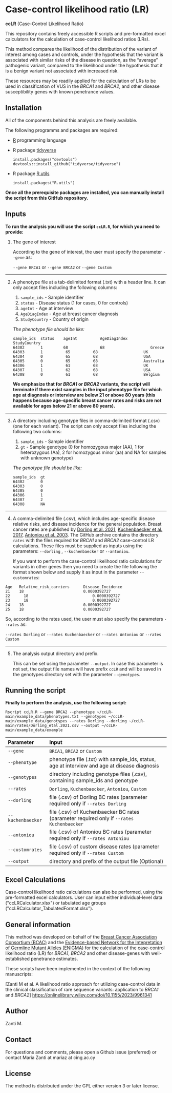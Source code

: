 # Case-control likelihood ratio (LR) #
**ccLR** (Case-Control Likelihood Ratio)

This repository contains freely accessible R scripts and pre-formatted excel calculators for the calculation of case-control likelihood ratios (LRs). 

This method compares the likelihood of the distribution of the variant of interest among cases and controls, under the hypothesis that the variant is associated with similar risks of the disease in question, as the “average” pathogenic variant, compared to the likelihood under the hypothesis that it is a benign variant not associated with increased risk. 

These resources may be readily applied for the calculation of LRs to be used in classification of VUS in the *BRCA1* and *BRCA2*, and other disease susceptibility genes with known penetrance values. 

## Installation ##
All of the components behind this analysis are freely available.

The following programms and packages are required:
* [R](https://www.r-project.org/) programming language

* R package [tidyverse](https://cran.r-project.org/web/packages/tidyverse/index.html)
   ```
   install.packages("devtools")
   devtools::install_github("tidyverse/tidyverse")
   ```
* R package [R.utils](https://cran.r-project.org/web/packages/R.utils/index.html)
   ```
   install.packages("R.utils")
   ```

**Once all the prerequisite packages are installed, you can manually install the script from this GitHub repository.**

## Inputs ##

**To run the analysis you will use the script `ccLR.R`, for which you need to provide:**

1. The gene of interest

    According to the gene of interest, the user must specify the parameter `--gene` as:
    
   `--gene BRCA1` or `--gene BRCA2` or `--gene Custom`
   
______________________________________________________________________________________________________________________________________________________________________________
   
2. A phenotype file at a tab-delimited format (.txt) with a header line. It can only accept files including the following columns:
   1. `sample_ids` - Sample identifier
   2. `status` - Disease status (1 for cases, 0 for controls)
   3. `ageInt` - Age at interview
   4. `AgeDiagIndex` - Age at breast cancer diagnosis
   5. `StudyCountry` - Country of origin

    *The phenotype file should be like:*
   ```
   sample_ids  status    ageInt          AgeDiagIndex          StudyCountry
   64302       1         68              68                    Greece
   64303       1	      65	      68                    UK
   64304       0	      65	      68                    USA
   64305       0	      65	      68                    Australia
   64306       1	      61	      68                    UK
   64307       1	      62	      68                    USA
   64308       0	      61	      68                    Belgium
   ```
   **We emphasize that for *BRCA1* or *BRCA2* variants, the script will terminate if there exist samples in the input phenotype file for which age at diagnosis or interview are below 21 or above 80 years (this happens because age-specific breast cancer rates and risks are not available for ages below 21 or above 80 years).**

______________________________________________________________________________________________________________________________________________________________________________

3. A directory including genotype files in comma-delimited format (.csv) (one for each variant). The script can only accept files including the following two columns:
   1. `sample_ids` - Sample identifier
   2. `gt` - Sample genotype (0 for homozygous major (AA), 1 for heterozygous (Aa), 2 for homozygous minor (aa) and NA for samples with unknown genotype)
   
    *The genotype file should be like:*
   ```
   sample_ids  gt 
   64302       0  
   64303       0	
   64305       0	 
   64306       1	 
   64307       2	  
   64308       NA	   
   ```
______________________________________________________________________________________________________________________________________________________________________________

4. A comma-delimited file (.csv), which includes age-specific disease relative risks, and disease incidence for the general population. Breast cancer rates are published by [Dorling et al. 2021](https://www.nejm.org/doi/10.1056/NEJMoa1913948?url_ver=Z39.88-2003&rfr_id=ori:rid:crossref.org&rfr_dat=cr_pub%20%200pubmed), [Kuchenbaecker et al. 2017](https://jamanetwork.com/journals/jama/fullarticle/2632503), [Antoniou et al. 2003](https://www.cell.com/ajhg/fulltext/S0002-9297(07)60640-5). The GitHub archive contains the directory `rates` with the files required for *BRCA1* and *BRCA2* case-control LR calculations. These files must be supplied as inputs using the parameters: `--dorling` , `--kuchenbaecker` or `--antoniou`. 
 
    If you want to perform the case-control likelihood ratio calculations for variants in other genes then you need to create the file following the format shown below and supply it as input in the parameter `--customrates`:

  ```
  Age	Relative_risk_carriers		Disease_Incidence	    	
  21 	18	                        0.0000392727	            
  22      18	                        0.0000392727	           
  23      18	                        0.0000392727	       
  24	18	                        0.0000392727	           
  25	18	                        0.0000392727	           
  ```
      
   So, according to the rates used, the user must also specify the parameters `--rates` as:
   
   `--rates Dorling` or `--rates Kuchenbaecker` or `--rates Antoniou` or `--rates Custom`

______________________________________________________________________________________________________________________________________________________________________________

5.  The analysis output directory and prefix.
    
    This can be set using the parameter `--output`. In case this parameter is not set, the output file names will have prefix `ccLR` and will be saved in the genotypes directory set with the parameter `--genotypes`.
    
## Running the script ##

**Finally to perform the analysis, use the following script:**

```
Rscript ccLR.R --gene BRCA2 --phenotype ~/ccLR-main/example_data/phenotypes.txt --genotypes ~/ccLR-main/example_data/genotypes --rates Dorling --dorling ~/ccLR-main/rates/Dorling_etal.2021.csv --output ~/ccLR-main/example_data/example
```
|Parameter      |Input       |
|:---    |:---   |
|`--gene`       |`BRCA1`, `BRCA2` or `Custom` |
|`--phenotype`  |phenotype file (.txt) with sample_ids, status, age at interview and age at disease diagnosis |
|`--genotypes`  |directory including genotype files (.csv), containing sample_ids and genotype |
|`--rates`      |`Dorling`, `Kuchenbaecker`, `Antoniou`,  `Custom` |
|`--dorling`    |file (.csv) of Dorling BC rates (parameter required only if `--rates Dorling` |
|`--kuchenbaecker`|file (.csv) of Kuchenbaecker BC rates (parameter required only if `--rates Kuchenbaecker` |
|`--antoniou`|file (.csv) of Antoniou BC rates (parameter required only if `--rates Antoniou` |
|`--customrates`|file (.csv) of custom disease rates (parameter required only if `--rates Custom` |
|`--output`|directory and prefix of the output file (Optional)|


## Excel Calculations ##
Case-control likelihood ratio calculations can also be performed, using the pre-formatted excel calculators. User can input either individual-level data ("ccLRCalculator.xlsx") or tabulated age groups ("ccLRCalculator_TabulatedFormat.xlsx").

## General information ##
This method was developed on behalf of the [Breast Cancer Association Consortium (BCAC)](https://bcac.ccge.medschl.cam.ac.uk/) and the [Evidence-based Network for the Intepretation of Germline Mutant Alleles (ENIGMA)](https://enigmaconsortium.org/) for the calculation of the case-control likelihood ratio (LR) for *BRCA1*, *BRCA2* and other disease-genes with well-established penetrance estimates.

These scripts have been implemented in the context of the following manuscripts:

[Zanti M et al. A likelihood ratio approach for utilizing case-control data in the clinical classification of rare sequence variants: application to *BRCA1* and *BRCA2*] https://onlinelibrary.wiley.com/doi/10.1155/2023/9961341

## Author ##
Zanti M.

## Contact ##
For questions and comments, please open a Github issue (preferred) or contact Maria Zanti at mariaz at cing.ac.cy

## License ##
The method is distributed under the GPL either version 3 or later license.






